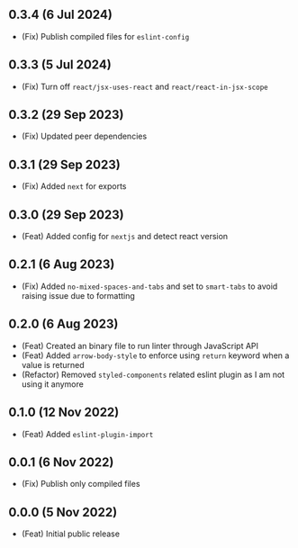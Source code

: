 ## 0.3.4 (6 Jul 2024)

-   (Fix) Publish compiled files for `eslint-config`

## 0.3.3 (5 Jul 2024)

-   (Fix) Turn off `react/jsx-uses-react` and `react/react-in-jsx-scope`

## 0.3.2 (29 Sep 2023)

-   (Fix) Updated peer dependencies

## 0.3.1 (29 Sep 2023)

-   (Fix) Added `next` for exports

## 0.3.0 (29 Sep 2023)

-   (Feat) Added config for `nextjs` and detect react version

## 0.2.1 (6 Aug 2023)

-   (Fix) Added `no-mixed-spaces-and-tabs` and set to `smart-tabs` to avoid raising issue due to formatting

## 0.2.0 (6 Aug 2023)

-   (Feat) Created an binary file to run linter through JavaScript API
-   (Feat) Added `arrow-body-style` to enforce using `return` keyword when a value is returned
-   (Refactor) Removed `styled-components` related eslint plugin as I am not using it anymore

## 0.1.0 (12 Nov 2022)

-   (Feat) Added `eslint-plugin-import`

## 0.0.1 (6 Nov 2022)

-   (Fix) Publish only compiled files

## 0.0.0 (5 Nov 2022)

-   (Feat) Initial public release
